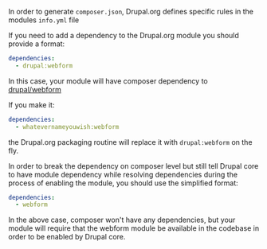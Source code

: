 In order to generate `composer.json`, Drupal.org defines specific rules in the modules `info.yml` file

If you need to add a dependency to the Drupal.org module you should provide a format:

```yml
dependencies:
  - drupal:webform
```

In this case, your module will have composer dependency to [drupal/webform](https://dgo.to/webform)

If you make it:

```yml
dependencies:
  - whatevernameyouwish:webform
```

the Drupal.org packaging routine will replace it with `drupal:webform` on the fly.

In order to break the dependency on composer level but still tell Drupal core to have module dependency while resolving dependencies during the process of enabling the module, you should use the simplified format:

```yml
dependencies:
  - webform
```

In the above case, composer won't have any dependencies, but your module will require that the webform module be available in the codebase in order to be enabled by Drupal core.
